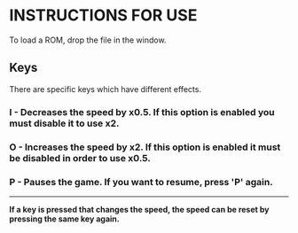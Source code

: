# INSTRUCTIONS FOR USE
To load a ROM, drop the file in the window.

## Keys 
There are specific keys which have different effects.
### **I** - Decreases the speed by x0.5. If this option is enabled you must disable it to use x2.
### **O** - Increases the speed by x2. If this option is enabled it must be disabled in order to use x0.5.
### **P** - Pauses the game. If you want to resume, press 'P' again.

<hr>

**If a key is pressed that changes the speed, the speed can be reset by pressing the same key again.**
